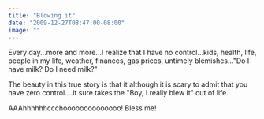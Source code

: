 ```yaml
---
title: "Blowing it"
date: "2009-12-27T08:47:00-08:00"
image: ""
---
```


Every day...more and more...I realize that I have no control...kids, health, life, people in my life, weather, finances, gas prices, untimely blemishes..."Do I have milk? Do I need milk?" 

The beauty in this true story is that it although it is scary to admit that you have zero control....it sure takes the "Boy, I really blew it" out of life.

AAAhhhhhhccchoooooooooooooo! Bless me!
